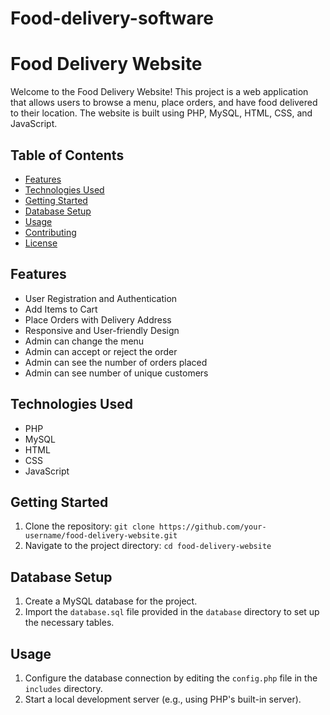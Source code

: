 # Food-delivery-software

# Food Delivery Website

Welcome to the Food Delivery Website! This project is a web application that allows users to browse a menu, place orders, and have food delivered to their location. The website is built using PHP, MySQL, HTML, CSS, and JavaScript.

## Table of Contents

- [Features](#features)
- [Technologies Used](#technologies-used)
- [Getting Started](#getting-started)
- [Database Setup](#database-setup)
- [Usage](#usage)
- [Contributing](#contributing)
- [License](#license)

## Features

- User Registration and Authentication
- Add Items to Cart
- Place Orders with Delivery Address
- Responsive and User-friendly Design
- Admin can change the menu
- Admin can accept or reject the order
- Admin can see the number of orders placed
- Admin can see number of unique customers

## Technologies Used

- PHP
- MySQL
- HTML
- CSS
- JavaScript

## Getting Started

1. Clone the repository: `git clone https://github.com/your-username/food-delivery-website.git`
2. Navigate to the project directory: `cd food-delivery-website`

## Database Setup

1. Create a MySQL database for the project.
2. Import the `database.sql` file provided in the `database` directory to set up the necessary tables.

## Usage

1. Configure the database connection by editing the `config.php` file in the `includes` directory.
2. Start a local development server (e.g., using PHP's built-in server).
